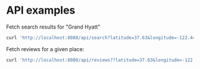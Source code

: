 # API examples

Fetch search results for "Grand Hyatt"

```bash
curl 'http://localhost:8080/api/search?latitude=37.63&longitude=-122.44&accuracy=10.0&query=Grand+Hyatt'
```

Fetch reviews for a given place:

```bash
curl 'http://localhost:8080/api/reviews??latitude=37.63&longitude=-122.44&accuracy=10.0&url=https%3A%2F%2Fwww.google.com%2Fmaps%2Fplace%2FAirTrain%2BStation%2BGrand%2BHyatt%2Fdata%3D%214m7%213m6%211s0x808f77804262297f%3A0xb04f280673adf4b0%218m2%213d37.6133661%214d-122.3939003%2116s%252Fg%252F11j0qhz7n3%2119sChIJfyliQoB3j4ARsPStcwYoT7A%3Fauthuser%3D0%26hl%3Den%26rclk%3D1'
```
